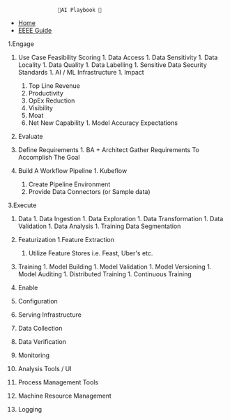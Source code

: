                     🚀AI Playbook 🚀

* [Home](/)
* [EEEE Guide](/README "The greatest guide in the world")

1.Engage
  1. Use Case Feasibility Scoring
    1. Data Access
    1. Data Sensitivity
    1. Data Locality
    1. Data Quality
    1. Data Labelling
    1. Sensitive Data Security Standards
    1. AI / ML Infrastructure
    1. Impact
      1. Top Line Revenue
      1. Productivity
        1. OpEx Reduction
      1. Visibility
      1. Moat
      1. Net New Capability
    1. Model Accuracy Expectations

2. Evaluate
  1. Define Requirements
    1. BA + Architect Gather Requirements To Accomplish The Goal
  1. Build A Workflow Pipeline
    1. Kubeflow
      1. Create Pipeline Environment
      1. Provide Data Connectors (or Sample data)

3.Execute
  1. Data
    1. Data Ingestion
    1. Data Exploration
    1. Data Transformation
    1. Data Validation
    1. Data Analysis
    1. Training Data Segmentation
  1. Featurization
    1.Feature Extraction
      1. Utilize Feature Stores i.e. Feast, Uber's etc.
  1. Training
    1. Model Building
    1. Model Validation
    1. Model Versioning
    1. Model Auditing
    1. Distributed Training
    1. Continuous Training

4. Enable
  1. Configuration
  1. Serving Infrastructure
  1. Data Collection
  1. Data Verification
  1. Monitoring
  1. Analysis Tools / UI
  1. Process Management Tools
  1. Machine Resource Management
  1. Logging
